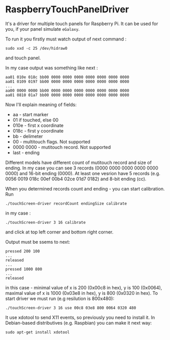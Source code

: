 # RaspberryTouchPanelDriver 

It's a driver for multiple touch panels for Raspberry Pi.
It can be used for you, if your panel simulate `eGalaxy`.

To run it you firstly must watch output of next command :

```
sudo xxd -c 25 /dev/hidraw0
```
and touch panel.

In my case output was something like next :

```
aa01 010e 018c bb00 0000 0000 0000 0000 0000 0000 0000 
aa01 0109 0197 bb00 0000 0000 0000 0000 0000 0000 0000
...
aa00 0000 0000 bb00 0000 0000 0000 0000 0000 0000 0000
aa01 0810 01a7 bb00 0000 0000 0000 0000 0000 0000 0000
```

Now I'll explain meaning of fields:
* aa - start marker
* 01 if touched, else 00
* 010e - first x coordinate
* 018c - first y coordinate
* bb - delimeter
* 00 - multitouch flags. Not supported
* 0000 0000 - mutitouch record. Not supported
* last - ending

Different models have different count of mutitouch record and size of ending.
In my case you can see 3 records (0000 0000 0000 0000 0000 0000) and 16-bit ending (0000).
At least one vesrion have 5 records (e.g. 0056 0019 018c 00ef 00b4 02ce 01d7 0182) and 8-bit ending (cc).

When you determined records count and ending - you can start calibration. Run
```
./touchScreen-driver recordCount endingSize calibrate
```
in my case :
```
./touchScreen-driver 3 16 calibrate
```
and click at top left corner and bottom right corner.

Output must be ssems to next:
```
pressed 200 100
...
released
...
pressed 1000 800
...
released
```

in this case - minimal value of x is 200 (0x00c8 in hex), y is 100 (0x0064), maximal value of x is 1000 (0x03e8 in hex), y is 800 (0x0320 in hex).
To start driver we must run (e.g resilution is 800x480):
```
./touchScreen-driver 3 16 use 00c8 03e8 800 0064 0320 480
```

It use xdotool to send X11 events, so previously you need to install it. In Debian-based distributives (e.g. Raspbian) you can make it next way:
```
sudo apt-get install xdotool
```
